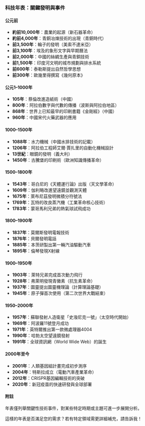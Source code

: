 ### 科技年表：關鍵發明與事件  

#### 公元前  
- **約前10,000年**：農業的起源（新石器革命）  
- **約前4,000年**：青銅冶煉技術的出現（青銅時代）  
- **前3,500年**：輪子的發明（美索不達米亞）  
- **前3,100年**：埃及的象形文字與早期曆法  
- **前2,000年**：中國的絲綢生產與青銅技術  
- **前1,500年**：印度河文明的城市規劃與排水系統  
- **前600年**：泰勒斯提出自然哲學思想  
- **前300年**：歐幾里得撰寫《幾何原本》  

#### 公元1–1000年  
- **105年**：蔡倫改進造紙術（中國）  
- **800年**：阿拉伯數字與代數的傳播（波斯與阿拉伯地區）  
- **868年**：世界上已知最早的印刷書籍《金剛經》（中國）  
- **960年**：中國宋代火藥武器的應用  

#### 1000–1500年  
- **1088年**：水力機械（中國水排技術的記載）  
- **1206年**：阿拉伯工程師艾爾·賈扎里的自動化機械設計  
- **13世紀**：眼鏡的發明（義大利）  
- **1450年**：古騰堡的印刷術（歐洲知識傳播革命）  

#### 1500–1800年  
- **1543年**：哥白尼的《天體運行論》出版（天文學革命）  
- **1609年**：伽利略改進望遠鏡並觀測天體  
- **1675年**：萊布尼茲發明微積分符號法  
- **1769年**：瓦特的改良蒸汽機（工業革命核心技術）  
- **1783年**：蒙哥馬利兄弟的熱氣球試飛成功  

#### 1800–1900年  
- **1837年**：莫爾斯發明電報技術  
- **1876年**：貝爾發明電話  
- **1885年**：本茨研製出第一輛汽油驅動汽車  
- **1895年**：倫琴發現X射線  

#### 1900–1950年  
- **1903年**：萊特兄弟完成首次動力飛行  
- **1928年**：弗萊明發現青黴素（抗生素革命）  
- **1937年**：圖靈提出圖靈機理論（計算理論基礎）  
- **1945年**：原子彈首次使用（第二次世界大戰結束）  

#### 1950–2000年  
- **1957年**：蘇聯發射人造衛星「史潑尼克一號」（太空時代開始）  
- **1969年**：阿波羅11號登月成功  
- **1971年**：英特爾推出第一款微處理器4004  
- **1990年**：哈勃太空望遠鏡發射  
- **1991年**：全球資訊網（World Wide Web）的誕生  

#### 2000年至今  
- **2001年**：人類基因組計畫完成初步測序  
- **2004年**：特斯拉成立（電動汽車產業革命）  
- **2012年**：CRISPR基因編輯技術的突破  
- **2020年**：新冠疫苗的快速研發與全球部署  

#### 附註  
年表僅列舉關鍵性技術事件，對某些特定時期或主題可進一步展開分析。  

這樣的年表是否滿足您的需求？若有特定領域需更詳細補充，請告訴我！